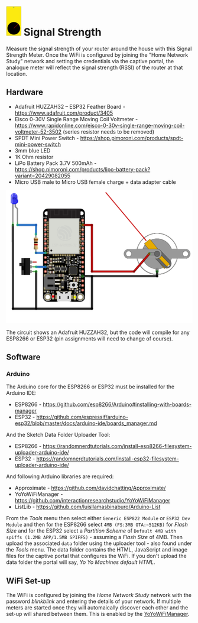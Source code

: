 # <img src="SignalStrength-icon.svg" height=80px> Signal Strength
Measure the signal strength of your router around the house with this Signal Strength Meter. Once the WiFi is configured by joining the "Home Network Study" network and setting the credentials via the captive portal, the analogue meter will reflect the signal strength (RSSI) of the router at that location.

## Hardware
* Adafruit HUZZAH32 – ESP32 Feather Board - https://www.adafruit.com/product/3405
* Eisco 0-30V Single Range Moving Coil Voltmeter - https://www.rapidonline.com/eisco-0-30v-single-range-moving-coil-voltmeter-52-3502 (series resistor needs to be removed)
* SPDT Mini Power Switch - https://shop.pimoroni.com/products/spdt-mini-power-switch
* 3mm blue LED
* 1K Ohm resistor
* LiPo Battery Pack 3.7V 500mAh - https://shop.pimoroni.com/products/lipo-battery-pack?variant=20429082055
* Micro USB male to Micro USB female charge + data adapter cable

<img src="SignalStrength-circuit.png" width=600px/>

The circuit shows an Adafruit HUZZAH32, but the code will compile for any ESP8266 or ESP32 (pin assignments will need to change of course).

## Software
### Arduino
The Arduino core for the ESP8266 or ESP32 must be installed for the Arduino IDE:
* ESP8266 - https://github.com/esp8266/Arduino#installing-with-boards-manager
* ESP32 - https://github.com/espressif/arduino-esp32/blob/master/docs/arduino-ide/boards_manager.md

And the Sketch Data Folder Uploader Tool:
* ESP8266 - https://randomnerdtutorials.com/install-esp8266-filesystem-uploader-arduino-ide/
* ESP32 - https://randomnerdtutorials.com/install-esp32-filesystem-uploader-arduino-ide/

And following Arduino libraries are required:
* Approximate - https://github.com/davidchatting/Approximate/
* YoYoWiFiManager - https://github.com/interactionresearchstudio/YoYoWiFiManager
* ListLib - https://github.com/luisllamasbinaburo/Arduino-List

From the *Tools* menu then select either `Generic ESP822 Module` or `ESP32 Dev Module` and then for the ESP8266 select `4MB (FS:3MB OTA:~512KB)` for *Flash Size* and for the ESP32 select a *Partition Scheme* of `Default 4MB with spiffs (1.2MB APP/1.5MB SPIFFS)` - assuming a *Flash Size* of 4MB. Then upload the associated `data` folder using the uploader tool - also found under the *Tools* menu. The data folder contains the HTML, JavaScript and image files for the captive portal that configures the WiFi. If you don't upload the data folder the portal will say, *Yo Yo Machines default HTML*.

## WiFi Set-up
The WiFi is configured by joining the *Home Network Study* network with the password *blinkblink* and entering the details of your network. If multiple meters are started once they will automaically discover each other and the set-up will shared between them. This is enabled by the [YoYoWiFiManager](https://github.com/interactionresearchstudio/YoYoWiFiManager).